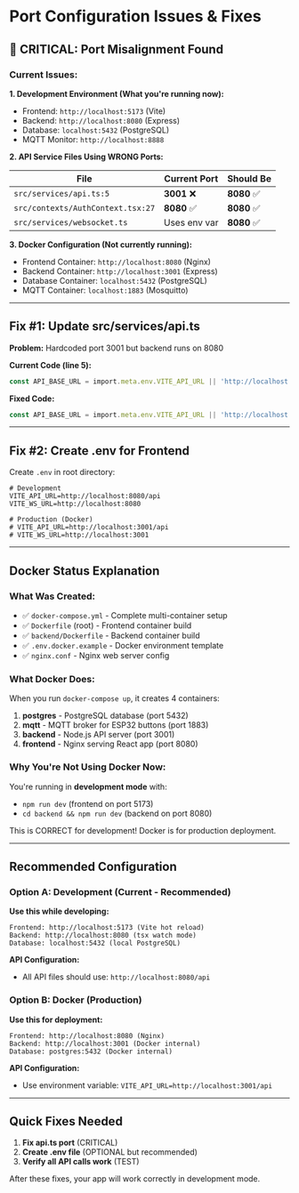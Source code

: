 # Port Configuration Issues & Fixes

## 🔴 CRITICAL: Port Misalignment Found

### Current Issues:

**1. Development Environment (What you're running now):**
- Frontend: `http://localhost:5173` (Vite)
- Backend: `http://localhost:8080` (Express)
- Database: `localhost:5432` (PostgreSQL)
- MQTT Monitor: `http://localhost:8888`

**2. API Service Files Using WRONG Ports:**

| File | Current Port | Should Be |
|------|--------------|-----------|
| `src/services/api.ts:5` | **3001** ❌ | **8080** ✅ |
| `src/contexts/AuthContext.tsx:27` | **8080** ✅ | **8080** ✅ |
| `src/services/websocket.ts` | Uses env var | **8080** ✅ |

**3. Docker Configuration (Not currently running):**
- Frontend Container: `http://localhost:8080` (Nginx)
- Backend Container: `http://localhost:3001` (Express)
- Database Container: `localhost:5432` (PostgreSQL)
- MQTT Container: `localhost:1883` (Mosquitto)

---

## Fix #1: Update src/services/api.ts

**Problem:** Hardcoded port 3001 but backend runs on 8080

**Current Code (line 5):**
```typescript
const API_BASE_URL = import.meta.env.VITE_API_URL || 'http://localhost:3001/api';
```

**Fixed Code:**
```typescript
const API_BASE_URL = import.meta.env.VITE_API_URL || 'http://localhost:8080/api';
```

---

## Fix #2: Create .env for Frontend

Create `.env` in root directory:
```env
# Development
VITE_API_URL=http://localhost:8080/api
VITE_WS_URL=http://localhost:8080

# Production (Docker)
# VITE_API_URL=http://localhost:3001/api
# VITE_WS_URL=http://localhost:3001
```

---

## Docker Status Explanation

### What Was Created:
- ✅ `docker-compose.yml` - Complete multi-container setup
- ✅ `Dockerfile` (root) - Frontend container build
- ✅ `backend/Dockerfile` - Backend container build
- ✅ `.env.docker.example` - Docker environment template
- ✅ `nginx.conf` - Nginx web server config

### What Docker Does:
When you run `docker-compose up`, it creates 4 containers:

1. **postgres** - PostgreSQL database (port 5432)
2. **mqtt** - MQTT broker for ESP32 buttons (port 1883)
3. **backend** - Node.js API server (port 3001)
4. **frontend** - Nginx serving React app (port 8080)

### Why You're Not Using Docker Now:
You're running in **development mode** with:
- `npm run dev` (frontend on port 5173)
- `cd backend && npm run dev` (backend on port 8080)

This is CORRECT for development! Docker is for production deployment.

---

## Recommended Configuration

### Option A: Development (Current - Recommended)
**Use this while developing:**
```
Frontend: http://localhost:5173 (Vite hot reload)
Backend: http://localhost:8080 (tsx watch mode)
Database: localhost:5432 (local PostgreSQL)
```

**API Configuration:**
- All API files should use: `http://localhost:8080/api`

### Option B: Docker (Production)
**Use this for deployment:**
```
Frontend: http://localhost:8080 (Nginx)
Backend: http://localhost:3001 (Docker internal)
Database: postgres:5432 (Docker internal)
```

**API Configuration:**
- Use environment variable: `VITE_API_URL=http://localhost:3001/api`

---

## Quick Fixes Needed

1. **Fix api.ts port** (CRITICAL)
2. **Create .env file** (OPTIONAL but recommended)
3. **Verify all API calls work** (TEST)

After these fixes, your app will work correctly in development mode.
